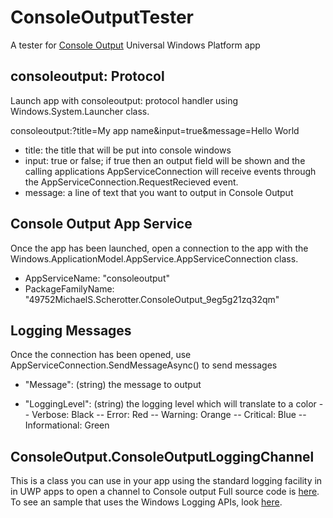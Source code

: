 # ConsoleOutputTester
A tester for [Console Output](https://www.microsoft.com/store/apps/9NBLGGH515N5) Universal Windows Platform app

## consoleoutput: Protocol
Launch app with consoleoutput: protocol handler using Windows.System.Launcher class.

consoleoutput:?title=My app name&input=true&message=Hello World
- title: the title that will be put into console windows
- input: true or false; if true then an output field will be shown and the 
          calling applications AppServiceConnection will receive events through 
          the AppServiceConnection.RequestRecieved event.
- message: a line of text that you want to output in Console Output

## Console Output App Service
Once the app has been launched, open a connection to the app with the Windows.ApplicationModel.AppService.AppServiceConnection class.
- AppServiceName: "consoleoutput"
- PackageFamilyName: "49752MichaelS.Scherotter.ConsoleOutput_9eg5g21zq32qm"

## Logging Messages
Once the connection has been opened, use AppServiceConnection.SendMessageAsync() to send messages

- "Message":      (string) the message to output

- "LoggingLevel": (string) the logging level which will translate to a color
-- Verbose:		Black
-- Error:			Red
-- Warning:		Orange
-- Critical:		Blue
-- Informational:	Green

## ConsoleOutput.ConsoleOutputLoggingChannel
This is a class you can use in your app using the standard logging facility in in UWP apps to open a channel to Console output
Full source code is [here](https://github.com/mscherotter/ConsoleOutputTester/blob/master/ConsoleOuptutTester/ConsoleOutput/ConsoleOutputLoggingChannel.cs).
To see an sample that uses the Windows Logging APIs, look [here](https://github.com/Microsoft/Windows-universal-samples/tree/master/Samples/Logging).